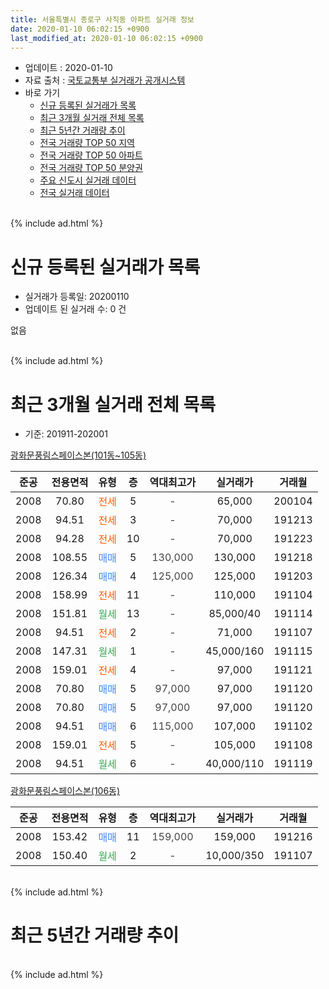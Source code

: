 ```yaml
---
title: 서울특별시 종로구 사직동 아파트 실거래 정보
date: 2020-01-10 06:02:15 +0900
last_modified_at: 2020-01-10 06:02:15 +0900
---
```


* 업데이트 : 2020-01-10
* 자료 출처 : [국토교통부 실거래가 공개시스템](http://rt.molit.go.kr)
* 바로 가기
    * [신규 등록된 실거래가 목록](#신규-등록된-실거래가-목록)
    * [최근 3개월 실거래 전체 목록](#최근-3개월-실거래-전체-목록)
    * [최근 5년간 거래량 추이](#최근-5년간-거래량-추이)
    * [전국 거래량 TOP 50 지역](https://inasie.github.io/apt-trade-info/최근-3개월-전국에서-가장-거래가-많이-발생한-지역)
    * [전국 거래량 TOP 50 아파트](https://inasie.github.io/apt-trade-info/최근-3개월-전국에서-가장-거래가-많이-발생한-아파트)
    * [전국 거래량 TOP 50 분양권](https://inasie.github.io/apt-trade-info/최근-3개월-전국에서-가장-거래가-많이-발생한-분양권)
    * [주요 신도시 실거래 데이터](https://inasie.github.io/apt-trade-info/주요-신도시)
    * [전국 실거래 데이터](https://inasie.github.io/apt-trade-info/전국)
<br>
{% include ad.html %}
<br>

# 신규 등록된 실거래가 목록
* 실거래가 등록일: 20200110
* 업데이트 된 실거래 수: 0 건

없음

<br>
{% include ad.html %}
<br>

# 최근 3개월 실거래 전체 목록
* 기준: 201911-202001


[광화문풍림스페이스본(101동~105동)](https://search.naver.com/search.naver?query=%EC%84%9C%EC%9A%B8%ED%8A%B9%EB%B3%84%EC%8B%9C+%EC%A2%85%EB%A1%9C%EA%B5%AC+%EC%82%AC%EC%A7%81%EB%8F%99+%EA%B4%91%ED%99%94%EB%AC%B8%ED%92%8D%EB%A6%BC%EC%8A%A4%ED%8E%98%EC%9D%B4%EC%8A%A4%EB%B3%B8%28101%EB%8F%99%7E105%EB%8F%99%29)

|준공|전용면적|유형|층|역대최고가|실거래가|거래월|
|:---:|:---:|:---:|:---:|:---:|:---:|:---:|
|2008|70.80|<span style="color:#ff5a00">전세</span>|5|<span style="color:#444444">-</span>|65,000|200104|
|2008|94.51|<span style="color:#ff5a00">전세</span>|3|<span style="color:#444444">-</span>|70,000|191213|
|2008|94.28|<span style="color:#ff5a00">전세</span>|10|<span style="color:#444444">-</span>|70,000|191223|
|2008|108.55|<span style="color:#4285f3">매매</span>|5|<span style="color:#444444">130,000</span>|130,000|191218|
|2008|126.34|<span style="color:#4285f3">매매</span>|4|<span style="color:#444444">125,000</span>|125,000|191203|
|2008|158.99|<span style="color:#ff5a00">전세</span>|11|<span style="color:#444444">-</span>|110,000|191104|
|2008|151.81|<span style="color:#34a853">월세</span>|13|<span style="color:#444444">-</span>|85,000/40|191114|
|2008|94.51|<span style="color:#ff5a00">전세</span>|2|<span style="color:#444444">-</span>|71,000|191107|
|2008|147.31|<span style="color:#34a853">월세</span>|1|<span style="color:#444444">-</span>|45,000/160|191115|
|2008|159.01|<span style="color:#ff5a00">전세</span>|4|<span style="color:#444444">-</span>|97,000|191121|
|2008|70.80|<span style="color:#4285f3">매매</span>|5|<span style="color:#444444">97,000</span>|97,000|191120|
|2008|70.80|<span style="color:#4285f3">매매</span>|5|<span style="color:#444444">97,000</span>|97,000|191120|
|2008|94.51|<span style="color:#4285f3">매매</span>|6|<span style="color:#444444">115,000</span>|107,000|191102|
|2008|159.01|<span style="color:#ff5a00">전세</span>|5|<span style="color:#444444">-</span>|105,000|191108|
|2008|94.51|<span style="color:#34a853">월세</span>|6|<span style="color:#444444">-</span>|40,000/110|191119|

[광화문풍림스페이스본(106동)](https://search.naver.com/search.naver?query=%EC%84%9C%EC%9A%B8%ED%8A%B9%EB%B3%84%EC%8B%9C+%EC%A2%85%EB%A1%9C%EA%B5%AC+%EC%82%AC%EC%A7%81%EB%8F%99+%EA%B4%91%ED%99%94%EB%AC%B8%ED%92%8D%EB%A6%BC%EC%8A%A4%ED%8E%98%EC%9D%B4%EC%8A%A4%EB%B3%B8%28106%EB%8F%99%29)

|준공|전용면적|유형|층|역대최고가|실거래가|거래월|
|:---:|:---:|:---:|:---:|:---:|:---:|:---:|
|2008|153.42|<span style="color:#4285f3">매매</span>|11|<span style="color:#444444">159,000</span>|159,000|191216|
|2008|150.40|<span style="color:#34a853">월세</span>|2|<span style="color:#444444">-</span>|10,000/350|191107|


<br>
{% include ad.html %}
<br>

# 최근 5년간 거래량 추이


<div style="width:100%;">
    <canvas id="deal_progress" height="200"></canvas>
</div>

<script>
new Chart(document.getElementById("deal_progress"), {
    type: 'line',
    data: {
        labels: ['201501','201502','201503','201504','201505','201506','201507','201508','201509','201510','201511','201512','201601','201602','201603','201604','201605','201606','201607','201608','201609','201610','201611','201612','201701','201702','201703','201704','201705','201706','201707','201708','201709','201710','201711','201712','201801','201802','201803','201804','201805','201806','201807','201808','201809','201810','201811','201812','201901','201902','201903','201904','201905','201906','201907','201908','201909','201910','201911','201912','202001'],
        datasets: [{
            label: '매매',
            pointRadius: 1,
            data: [4, 5, 5, 1, 5, 4, 2, 2, 3, 8, 4, 1, 4, 4, 2, 4, 7, 3, 1, 2, 6, 8, 9, 2, 5, 5, 2, 8, 4, 9, 2, 2, 3, 3, 5, 8, 8, 7, 6, 2, 3, 1, 2, 9, 6, 1, 3, 0, 4, 0, 4, 1, 6, 3, 3, 2, 4, 10, 3, 3, 0],
            borderColor: "rgba(255, 201, 14, 1)",
            backgroundColor: "rgba(255, 201, 14, 0.5)",
            fill: false,
            lineTension: 0
        },{
            label: '전월세',
            pointRadius: 1,
            data: [6, 17, 8, 6, 5, 4, 5, 6, 4, 9, 8, 11, 11, 6, 10, 4, 7, 9, 9, 6, 4, 4, 5, 7, 5, 7, 4, 6, 10, 7, 3, 4, 7, 8, 8, 10, 7, 12, 7, 1, 9, 11, 7, 3, 3, 9, 1, 8, 6, 3, 3, 9, 1, 5, 3, 9, 4, 7, 8, 2, 1],
            borderColor: "rgba(0, 141, 185, 1)",
            backgroundColor: "rgba(0, 141, 185, 0.5)",
            fill: false,
            lineTension: 0
        }
        ]
    },
    options: {
        responsive: true,
        title: {
            display: false
        },
        tooltips: {
            mode: 'index',
            intersect: false
        },
        hover: {
            mode: 'nearest',
            intersect: true
        },
        scales: {
            xAxes: [{
                display: true,
                scaleLabel: {
                    display: true,
                    labelString: '년/월'
                }
            }],
            yAxes: [{
                display: true,
                ticks: {
                    suggestedMin: 0,
                },
                scaleLabel: {
                    display: true,
                    labelString: '실거래 수'
                }
            }]
        }
    }
});

</script>


<br>
{% include ad.html %}
<br>


